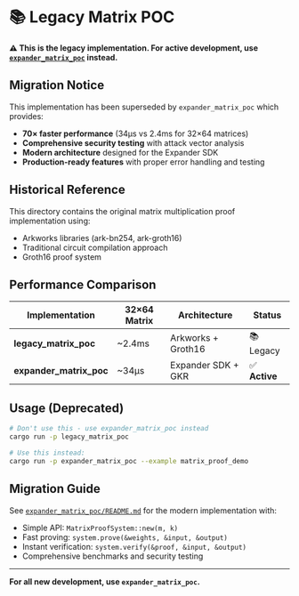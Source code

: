 # 📚 Legacy Matrix POC

**⚠️ This is the legacy implementation. For active development, use [`expander_matrix_poc`](../expander_matrix_poc/) instead.**

## Migration Notice

This implementation has been superseded by `expander_matrix_poc` which provides:

- **70× faster performance** (34µs vs 2.4ms for 32×64 matrices)
- **Comprehensive security testing** with attack vector analysis
- **Modern architecture** designed for the Expander SDK
- **Production-ready features** with proper error handling and testing

## Historical Reference

This directory contains the original matrix multiplication proof implementation using:
- Arkworks libraries (ark-bn254, ark-groth16)
- Traditional circuit compilation approach
- Groth16 proof system

## Performance Comparison

| Implementation | 32×64 Matrix | Architecture | Status |
|---------------|--------------|--------------|--------|
| **legacy_matrix_poc** | ~2.4ms | Arkworks + Groth16 | 📚 Legacy |
| **expander_matrix_poc** | ~34µs | Expander SDK + GKR | ✅ **Active** |

## Usage (Deprecated)

```bash
# Don't use this - use expander_matrix_poc instead
cargo run -p legacy_matrix_poc

# Use this instead:
cargo run -p expander_matrix_poc --example matrix_proof_demo
```

## Migration Guide

See [`expander_matrix_poc/README.md`](../expander_matrix_poc/README.md) for the modern implementation with:
- Simple API: `MatrixProofSystem::new(m, k)`
- Fast proving: `system.prove(&weights, &input, &output)`
- Instant verification: `system.verify(&proof, &input, &output)`
- Comprehensive benchmarks and security testing

---

**For all new development, use `expander_matrix_poc`.**